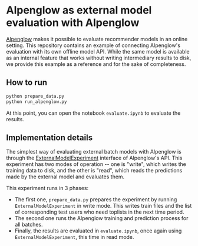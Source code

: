 # Alpenglow as external model evaluation with Alpenglow

[Alpenglow](https://github.com/rpalovics/Alpenglow) makes it possible to evaluate recommender models in an online setting. This repository contains an example of connecting Alpenglow's evaluation with its own offline model API. While the same model is available as an internal feature that works without writing intermediary results to disk, we provide this example as a reference and for the sake of completeness.

## How to run
```bash
python prepare_data.py
python run_alpenglow.py
```

At this point, you can open the notebook `evaluate.ipynb` to evaluate the results.

## Implementation details

The simplest way of evaluating external batch models with Alpenglow is through the [ExternalModelExperiment](https://alpenglow.readthedocs.io/en/latest/alpenglow.experiments.html#alpenglow.experiments.ExternalModelExperiment.ExternalModelExperiment) interface of Alpenglow's API. This experiment has two modes of operation -- one is "write", which writes the training data to disk, and the other is "read", which reads the predictions made by the external model and evaluates them.

This experiment runs in 3 phases:
- The first one, `prepare_data.py` prepares the experiment by running `ExternalModelExperiment` in write mode. This writes train files and the list of corresponding test users who need toplists in the next time period.
- The second one runs the Alpenglow training and prediction process for all batches.
- Finally, the results are evaluated in `evaluate.ipynb`, once again using `ExternalModelExperiment`, this time in read mode.
